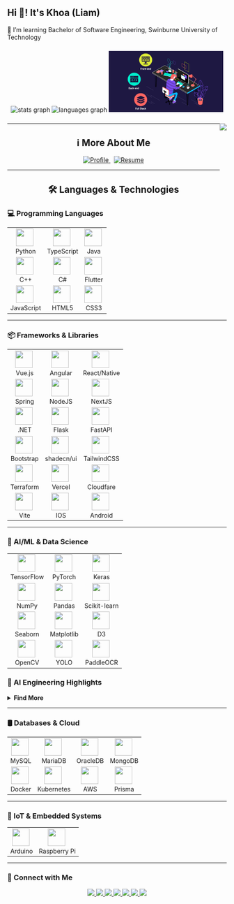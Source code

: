 <h2 align="left">Hi 👋! It's Khoa (Liam)</h2>
🌱 I’m learning Bachelor of Software Engineering, Swinburne University of Technology

###

<div style="display: flex;" align="center">
  <div style="flex: 1;">
    <img src="https://github-readme-stats.vercel.app/api?username=Lelekhoa1812&hide_title=false&hide_rank=false&show_icons=true&include_all_commits=true&count_private=true&disable_animations=false&theme=dracula&locale=en&hide_border=false" height="140" alt="stats graph"  />
      <img src="https://github-readme-stats.vercel.app/api/top-langs?username=Lelekhoa1812&locale=en&hide_title=false&layout=compact&card_width=320&langs_count=5&theme=dracula&hide_border=false" height="140" alt="languages graph"/>
    <img src="io.gif" style="height: 140px;"  />
  </div>
</div>

###

<img align="right" height="140" src="[https://i.imgflip.com/65efzo.gif](https://www.google.com/url?sa=i&url=https%3A%2F%2Fwww.newus.in%2Ffullstack-pro%3Fcourse%3DFull%2520Stack%2520pro%26path%3D%2Fstatic%2Fmedia%2Fdata-science-brochure.ce4df7d2334783dc4662.pdf&psig=AOvVaw17k2EgWJSF5EwMwPlwTb42&ust=1713336115464000&source=images&cd=vfe&opi=89978449&ved=0CBEQjRxqFwoTCJiUx8aQxoUDFQAAAAAdAAAAABAR)"  />

---

<h2 align="center">ℹ️ More About Me</h2>

<p align="center">
  <a href="https://lelekhoa1812.github.io/My-Profile/" target="_blank">
    <img src="https://img.shields.io/badge/View%20Profile-1E90FF?style=for-the-badge&logo=github&logoColor=white" alt="Profile"/>
  </a>
  &nbsp;
  <a href="https://github.com/Lelekhoa1812/Lelekhoa1812/blob/main/Khoa%20Le%20(Liam)%20Resume.pdf" target="_blank">
    <img src="https://img.shields.io/badge/View%20Resume-0077B5?style=for-the-badge&logo=readthedocs&logoColor=white" alt="Resume"/>
  </a>
</p>

---

<h2 align="center">🛠️ Languages & Technologies</h2>

### 💻 Programming Languages

<table align="center">
  <tr>
    <td align="center"><img src="https://cdn.jsdelivr.net/gh/devicons/devicon/icons/python/python-original.svg" width="40" height="40"/>&nbsp;<br>Python<br></td>
    <td align="center"><img src="https://cdn.jsdelivr.net/gh/devicons/devicon/icons/typescript/typescript-original.svg" width="40" height="40"/>&nbsp;<br>TypeScript</td>
    <td align="center"><img src="https://cdn.jsdelivr.net/gh/devicons/devicon/icons/java/java-original.svg" width="40" height="40"/>&nbsp;<br>Java<br></td>
  </tr>
  <tr>
    <td align="center"><img src="https://cdn.jsdelivr.net/gh/devicons/devicon/icons/cplusplus/cplusplus-original.svg" width="40" height="40"/>&nbsp;<br>C++<br></td>
    <td align="center"><img src="https://cdn.jsdelivr.net/gh/devicons/devicon/icons/csharp/csharp-original.svg" width="40" height="40"/>&nbsp;<br>C#<br></td>
    <td align="center"><img src="https://storage.googleapis.com/cms-storage-bucket/c823e53b3a1a7b0d36a9.png" width="40" height="40"/>&nbsp;<br>Flutter<br></td>
  </tr>
  <tr>
    <td align="center"><img src="https://cdn.jsdelivr.net/gh/devicons/devicon/icons/javascript/javascript-original.svg" width="40" height="40"/>&nbsp;<br>JavaScript<br></td>
    <td align="center"><img src="https://cdn.jsdelivr.net/gh/devicons/devicon/icons/html5/html5-original.svg" width="40" height="40"/>&nbsp;<br>HTML5<br></td>
    <td align="center"><img src="https://cdn.jsdelivr.net/gh/devicons/devicon/icons/css3/css3-original.svg" width="40" height="40"/>&nbsp;<br>CSS3<br></td>
  </tr>
</table>

---

### 📦 Frameworks & Libraries

<table align="center">
  <tr>
    <td align="center"><img src="https://cdn.jsdelivr.net/gh/devicons/devicon/icons/vuejs/vuejs-original.svg" width="40" height="40"/>&nbsp;<br>Vue.js<br></td>
    <td align="center"><img src="https://cdn.jsdelivr.net/gh/devicons/devicon/icons/angularjs/angularjs-original.svg" width="40" height="40"/>&nbsp;<br>Angular<br></td>
    <td align="center"><img src="https://cdn.jsdelivr.net/gh/devicons/devicon/icons/react/react-original.svg" width="40" height="40"/>&nbsp;<br>React/Native<br></td>
  </tr>
  <tr>
    <td align="center"><img src="https://cdn.jsdelivr.net/gh/devicons/devicon/icons/spring/spring-original.svg" width="40" height="40"/>&nbsp;<br>Spring<br></td>
    <td align="center"><img src="https://www.svgrepo.com/show/303360/nodejs-logo.svg" width="40" height="40"/>&nbsp;<br>NodeJS<br></td>
    <td align="center"><img src="https://www.svgrepo.com/show/378440/nextjs-fill.svg" width="40" height="40"/>&nbsp;<br>NextJS<br></td>    
  </tr>
  <tr>
    <td align="center"><img src="https://img.shields.io/badge/.NET-512BD4?logo=dotnet&logoColor=fff" width="40" height="40"/>&nbsp;<br>.NET<br></td>
    <td align="center"><img src="https://img.shields.io/badge/Flask-000?logo=flask&logoColor=fff" width="40" height="40"/>&nbsp;<br>Flask<br></td>
    <td align="center"><img src="https://img.shields.io/badge/FastAPI-009485.svg?logo=fastapi&logoColor=white" width="40" height="40"/>&nbsp;<br>FastAPI<br></td>
  </tr>
  <tr>
    <td align="center"><img src="https://img.shields.io/badge/Bootstrap-7952B3?logo=bootstrap&logoColor=fff" width="40" height="40"/>&nbsp;<br>Bootstrap<br></td>
    <td align="center"><img src="https://img.shields.io/badge/shadcn%2Fui-000?logo=shadcnui&logoColor=fff" width="40" height="40"/>&nbsp;<br>shadecn/ui<br></td>
    <td align="center"><img src="https://img.shields.io/badge/Tailwind%20CSS-%2338B2AC.svg?logo=tailwind-css&logoColor=white" width="40" height="40"/>&nbsp;<br>TailwindCSS<br></td>
  </tr>
  <tr>
    <td align="center"><img src="https://img.shields.io/badge/Terraform-844FBA?logo=terraform&logoColor=fff" width="40" height="40"/>&nbsp;<br>Terraform<br></td>
    <td align="center"><img src="https://img.shields.io/badge/Vercel-%23000000.svg?logo=vercel&logoColor=white" width="40" height="40"/>&nbsp;<br>Vercel<br></td>
    <td align="center"><img src="https://img.shields.io/badge/Cloudflare-F38020?logo=Cloudflare&logoColor=white" width="40" height="40"/>&nbsp;<br>Cloudfare<br></td>
  </tr>
    <tr>
    <td align="center"><img src="https://img.shields.io/badge/Vite-646CFF?logo=vite&logoColor=fff" width="40" height="40"/>&nbsp;<br>Vite<br></td>
    <td align="center"><img src="https://img.shields.io/badge/iOS-000000?&logo=apple&logoColor=white" width="40" height="40"/>&nbsp;<br>IOS<br></td>
    <td align="center"><img src="https://img.shields.io/badge/Android-3DDC84?logo=android&logoColor=white" width="40" height="40"/>&nbsp;<br>Android<br></td>
  </tr>
  <tr>
</table>

---

### 🧠 AI/ML & Data Science

<table align="center">
  <tr>
    <td align="center"><img src="https://cdn.jsdelivr.net/gh/devicons/devicon/icons/tensorflow/tensorflow-original.svg" width="40" height="40"/>&nbsp;<br>TensorFlow<br></td>
    <td align="center"><img src="https://cdn.jsdelivr.net/gh/devicons/devicon/icons/pytorch/pytorch-original.svg" width="40" height="40"/>&nbsp;<br>PyTorch<br></td>
    <td align="center"><img src="https://upload.wikimedia.org/wikipedia/commons/thumb/a/ae/Keras_logo.svg/2048px-Keras_logo.svg.png" width="40" height="40"/>&nbsp;<br>Keras<br></td>
  </tr>
  <tr>
    <td align="center"><img src="https://cdn.jsdelivr.net/gh/devicons/devicon/icons/numpy/numpy-original.svg" width="40" height="40"/>&nbsp;<br>NumPy<br></td>
    <td align="center"><img src="https://cdn.jsdelivr.net/gh/devicons/devicon/icons/pandas/pandas-original.svg" width="40" height="40"/>&nbsp;<br>Pandas<br></td>
    <td align="center"><img src="https://pulplearning.altervista.org/wp-content/uploads/2021/03/1280px-Scikit_learn_logo_small.svg_.png" width="40" height="40"/>&nbsp;<br>Scikit-learn<br></td>
  </tr>
  <tr>
    <td align="center"><img src="https://user-images.githubusercontent.com/315810/92159303-30d41100-edfb-11ea-8107-1c5352202571.png" width="40" height="40"/>&nbsp;<br>Seaborn<br></td>
    <td align="center"><img src="https://upload.wikimedia.org/wikipedia/commons/0/01/Created_with_Matplotlib-logo.svg" width="40" height="40"/>&nbsp;<br>Matplotlib<br></td>
    <td align="center"><img src="https://upload.wikimedia.org/wikipedia/commons/1/15/Logo_D3.svg" width="40" height="40"/>&nbsp;<br>D3<br></td>
  </tr>
  <tr>
    <td align="center"><img src="https://cdn.jsdelivr.net/gh/devicons/devicon/icons/opencv/opencv-original.svg" width="40" height="40"/>&nbsp;<br>OpenCV<br></td>
    <td align="center"><img src="https://cdn.brandfetch.io/idXAOOKs8W/theme/dark/logo.svg?c=1dxbfHSJFAPEGdCLU4o5B" width="40" height="40"/>&nbsp;<br>YOLO<br></td>
    <td align="center"><img src="https://avatars.githubusercontent.com/u/23534030?v=4" width="40" height="40"/>&nbsp;<br>PaddleOCR<br></td>
  </tr>
</table>

### 🔬 AI Engineering Highlights
<details>
<summary><strong>Find More</strong></summary>

- MLOps (Docker, FastAPI, AWS, MCP, pd, np)  
- Retrieval-Augmented Generation (RAG)  
- LLM integrations: Gemini, OpenAI, Qwen, VLMs
- NLP: BERT, RoBERTa
- Deep Learning & CV: YOLO, ResNet40, Mask R-CNN  
- OCR, ImageGen, Speech: ASR, TTS
- Web Crawlers: Selenium, BeautifulSoup, Trafficular, Obsei 

</details>

---

### 🛢️ Databases & Cloud

<table align="center">
  <tr>
    <td align="center"><img src="https://cdn.jsdelivr.net/gh/devicons/devicon/icons/mysql/mysql-original.svg" width="40" height="40"/>&nbsp;<br>MySQL<br></td>
    <td align="center"><img src="https://mariadb.com/wp-content/uploads/2019/11/mariadb-logo-vertical_blue.svg" width="40" height="40"/>&nbsp;<br>MariaDB<br></td>
    <td align="center"><img src="https://www.vectorlogo.zone/logos/oracle/oracle-icon.svg" width="40" height="40"/>&nbsp;<br>OracleDB<br></td>
    <td align="center"><img src="https://cdn.jsdelivr.net/gh/devicons/devicon/icons/mongodb/mongodb-original.svg" width="40" height="40"/>&nbsp;<br>MongoDB<br></td>
  </tr>
  <tr>
    <td align="center"><img src="https://cdn.jsdelivr.net/gh/devicons/devicon/icons/docker/docker-original.svg" width="40" height="40"/>&nbsp;<br>Docker<br></td>
    <td align="center"><img src="https://www.svgrepo.com/show/448233/kubernetes.svg" width="40" height="40"/>&nbsp;<br>Kubernetes<br></td>
    <td align="center"><img src="https://cdn.worldvectorlogo.com/logos/amazon-web-services-2.svg" width="40" height="40"/>&nbsp;<br>AWS<br></td>
      <td align="center"><img src="https://www.svgrepo.com/show/354210/prisma.svg" width="40" height="40"/>&nbsp;<br>Prisma<br></td>
  </tr>
</table>

---

### 📡 IoT & Embedded Systems

<table align="center">
  <tr>
    <td align="center"><img src="https://cdn.jsdelivr.net/gh/devicons/devicon/icons/arduino/arduino-original.svg" width="40" height="40"/>&nbsp;<br>Arduino<br></td>
    <td align="center"><img src="https://upload.wikimedia.org/wikipedia/vi/c/cb/Raspberry_Pi_Logo.svg" width="40" height="40"/>&nbsp;<br>Raspberry Pi<br></td>
  </tr>
</table>

---

### 🔗 Connect with Me
<p align="center">
  <a href="https://www.linkedin.com/in/dang-khoa-le-96a6332a8/">
    <img src="https://custom-icon-badges.demolab.com/badge/LinkedIn-0A66C2?logo=linkedin-white&logoColor=fff" style="height: 28px;"/>
  </a>
  <a href="https://huggingface.co/BinKhoaLe1812">
    <img src="https://img.shields.io/badge/HuggingFace-FFAE00?logo=huggingface&style=for-the-badge&logoColor=white" height="30"/>
  </a>
  <a href="https://lelekhoa1812.github.io/Lelekhoa1812/email_contact.html">
    <img src="https://img.shields.io/badge/Gmail-D14836?logo=gmail&style=for-the-badge&logoColor=white" height="30"/>
  </a>
  <a href="https://www.instagram.com/lele_khoa/?hl=vi">
    <img src="https://img.shields.io/badge/Instagram-E4405F?logo=instagram&style=for-the-badge&logoColor=white" height="30"/>
  </a>
  <a href="https://www.facebook.com/profile.php?id=100041701211241">
    <img src="https://img.shields.io/badge/Facebook-1877F2?logo=facebook&style=for-the-badge&logoColor=white" height="30"/>
  </a>
  <a href="https://youtube.com/@KhoaLe-ol8sy?si=cOMhbTGrwf7OiBKK">
    <img src="https://img.shields.io/badge/YouTube-FF0000?logo=youtube&style=for-the-badge&logoColor=white" height="30"/>
  </a>
  <a href="https://discord.com/channels/@me/1222391142172201021">
    <img src="https://img.shields.io/badge/Discord-7289DA?logo=discord&style=for-the-badge&logoColor=white" height="30"/>
  </a>
</p>

<br clear="both">
